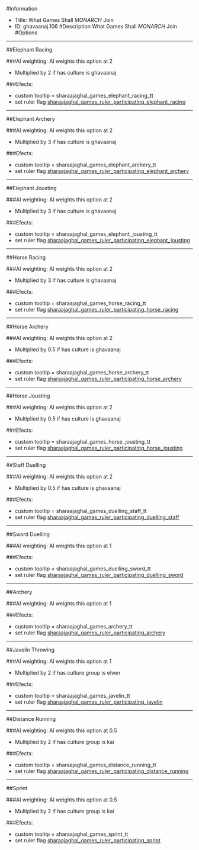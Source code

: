 #Information
 - Title: What Games Shall $MONARCH$ Join
 - ID: ghavaanaj.106
#Description
What Games Shall $MONARCH$ Join
#Options

___
##Elephant Racing

###AI weighting:
AI weights this option at 2
 - Multiplied by 2 if has culture is ghavaanaj


###Efects:<ul><li>custom tooltip = sharaajaghal_games_elephant_racing_tt</li><li>set ruler flag [sharaajaghal_games_ruler_participating_elephant_racing](../flags/sharaajaghal_games_ruler_participating_elephant_racing.md)</li></ul>

___
##Elephant Archery

###AI weighting:
AI weights this option at 2
 - Multiplied by 3 if has culture is ghavaanaj


###Efects:<ul><li>custom tooltip = sharaajaghal_games_elephant_archery_tt</li><li>set ruler flag [sharaajaghal_games_ruler_participating_elephant_archery](../flags/sharaajaghal_games_ruler_participating_elephant_archery.md)</li></ul>

___
##Elephant Jousting

###AI weighting:
AI weights this option at 2
 - Multiplied by 3 if has culture is ghavaanaj


###Efects:<ul><li>custom tooltip = sharaajaghal_games_elephant_jousting_tt</li><li>set ruler flag [sharaajaghal_games_ruler_participating_elephant_jousting](../flags/sharaajaghal_games_ruler_participating_elephant_jousting.md)</li></ul>

___
##Horse Racing

###AI weighting:
AI weights this option at 2
 - Multiplied by 3 if has culture is ghavaanaj


###Efects:<ul><li>custom tooltip = sharaajaghal_games_horse_racing_tt</li><li>set ruler flag [sharaajaghal_games_ruler_participating_horse_racing](../flags/sharaajaghal_games_ruler_participating_horse_racing.md)</li></ul>

___
##Horse Archery

###AI weighting:
AI weights this option at 2
 - Multiplied by 0.5 if has culture is ghavaanaj


###Efects:<ul><li>custom tooltip = sharaajaghal_games_horse_archery_tt</li><li>set ruler flag [sharaajaghal_games_ruler_participating_horse_archery](../flags/sharaajaghal_games_ruler_participating_horse_archery.md)</li></ul>

___
##Horse Jousting

###AI weighting:
AI weights this option at 2
 - Multiplied by 0.5 if has culture is ghavaanaj


###Efects:<ul><li>custom tooltip = sharaajaghal_games_horse_jousting_tt</li><li>set ruler flag [sharaajaghal_games_ruler_participating_horse_jousting](../flags/sharaajaghal_games_ruler_participating_horse_jousting.md)</li></ul>

___
##Staff Duelling

###AI weighting:
AI weights this option at 2
 - Multiplied by 0.5 if has culture is ghavaanaj


###Efects:<ul><li>custom tooltip = sharaajaghal_games_duelling_staff_tt</li><li>set ruler flag [sharaajaghal_games_ruler_participating_duelling_staff](../flags/sharaajaghal_games_ruler_participating_duelling_staff.md)</li></ul>

___
##Sword Duelling

###AI weighting:
AI weights this option at 1


###Efects:<ul><li>custom tooltip = sharaajaghal_games_duelling_sword_tt</li><li>set ruler flag [sharaajaghal_games_ruler_participating_duelling_sword](../flags/sharaajaghal_games_ruler_participating_duelling_sword.md)</li></ul>

___
##Archery

###AI weighting:
AI weights this option at 1


###Efects:<ul><li>custom tooltip = sharaajaghal_games_archery_tt</li><li>set ruler flag [sharaajaghal_games_ruler_participating_archery](../flags/sharaajaghal_games_ruler_participating_archery.md)</li></ul>

___
##Javelin Throwing

###AI weighting:
AI weights this option at 1
 - Multiplied by 2 if has culture group is elven


###Efects:<ul><li>custom tooltip = sharaajaghal_games_javelin_tt</li><li>set ruler flag [sharaajaghal_games_ruler_participating_javelin](../flags/sharaajaghal_games_ruler_participating_javelin.md)</li></ul>

___
##Distance Running

###AI weighting:
AI weights this option at 0.5
 - Multiplied by 2 if has culture group is kai


###Efects:<ul><li>custom tooltip = sharaajaghal_games_distance_running_tt</li><li>set ruler flag [sharaajaghal_games_ruler_participating_distance_running](../flags/sharaajaghal_games_ruler_participating_distance_running.md)</li></ul>

___
##Sprint

###AI weighting:
AI weights this option at 0.5
 - Multiplied by 2 if has culture group is kai


###Efects:<ul><li>custom tooltip = sharaajaghal_games_sprint_tt</li><li>set ruler flag [sharaajaghal_games_ruler_participating_sprint](../flags/sharaajaghal_games_ruler_participating_sprint.md)</li></ul>

